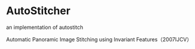 # AutoStitcher
an implementation of autostitch

Automatic Panoramic Image Stitching using Invariant Features（2007IJCV）
